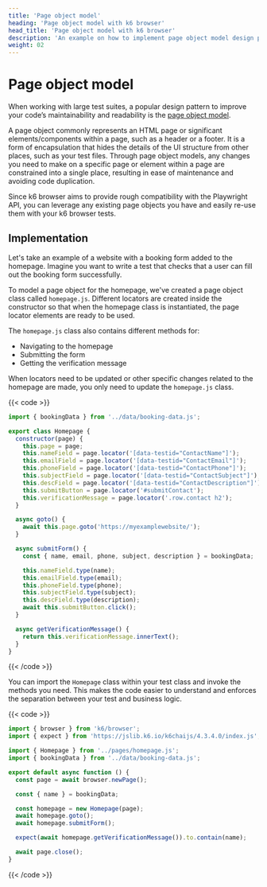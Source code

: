 ```yaml
---
title: 'Page object model'
heading: 'Page object model with k6 browser'
head_title: 'Page object model with k6 browser'
description: 'An example on how to implement page object model design pattern with k6 browser'
weight: 02
---
```


# Page object model

When working with large test suites, a popular design pattern to improve your code’s maintainability and readability is the [page object model](https://martinfowler.com/bliki/PageObject.html).

A page object commonly represents an HTML page or significant elements/components within a page, such as a header or a footer. It is a form of encapsulation that hides the details of the UI structure from other places, such as your test files. Through page object models, any changes you need to make on a specific page or element within a page are constrained into a single place, resulting in ease of maintenance and avoiding code duplication.

Since k6 browser aims to provide rough compatibility with the Playwright API, you can leverage any existing page objects you have and easily re-use them with your k6 browser tests.

## Implementation

Let's take an example of a website with a booking form added to the homepage. Imagine you want to write a test that checks that a user can fill out the booking form successfully.

To model a page object for the homepage, we've created a page object class called `homepage.js`. Different locators are created inside the constructor so that when the homepage class is instantiated, the page locator elements are ready to be used.

The `homepage.js` class also contains different methods for:

- Navigating to the homepage
- Submitting the form
- Getting the verification message

When locators need to be updated or other specific changes related to the homepage are made, you only need to update the `homepage.js` class.

{{< code >}}

```javascript
import { bookingData } from '../data/booking-data.js';

export class Homepage {
  constructor(page) {
    this.page = page;
    this.nameField = page.locator('[data-testid="ContactName"]');
    this.emailField = page.locator('[data-testid="ContactEmail"]');
    this.phoneField = page.locator('[data-testid="ContactPhone"]');
    this.subjectField = page.locator('[data-testid="ContactSubject"]');
    this.descField = page.locator('[data-testid="ContactDescription"]');
    this.submitButton = page.locator('#submitContact');
    this.verificationMessage = page.locator('.row.contact h2');
  }

  async goto() {
    await this.page.goto('https://myexamplewebsite/');
  }

  async submitForm() {
    const { name, email, phone, subject, description } = bookingData;

    this.nameField.type(name);
    this.emailField.type(email);
    this.phoneField.type(phone);
    this.subjectField.type(subject);
    this.descField.type(description);
    await this.submitButton.click();
  }

  async getVerificationMessage() {
    return this.verificationMessage.innerText();
  }
}
```

{{< /code >}}

You can import the `Homepage` class within your test class and invoke the methods you need. This makes the code easier to understand and enforces the separation between your test and business logic.

{{< code >}}

```javascript
import { browser } from 'k6/browser';
import { expect } from 'https://jslib.k6.io/k6chaijs/4.3.4.0/index.js';

import { Homepage } from '../pages/homepage.js';
import { bookingData } from '../data/booking-data.js';

export default async function () {
  const page = await browser.newPage();

  const { name } = bookingData;

  const homepage = new Homepage(page);
  await homepage.goto();
  await homepage.submitForm();

  expect(await homepage.getVerificationMessage()).to.contain(name);

  await page.close();
}
```

{{< /code >}}
